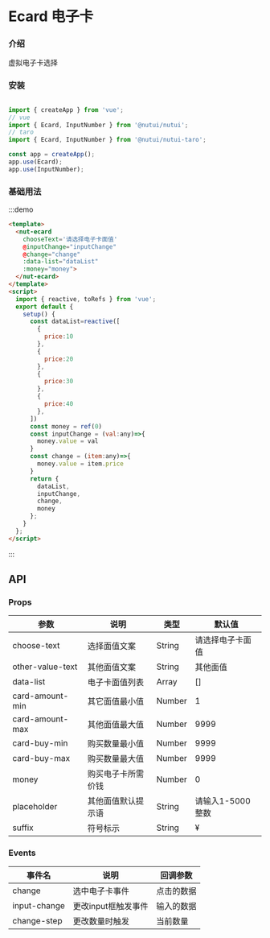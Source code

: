 # Ecard 电子卡

### 介绍

虚拟电子卡选择

### 安装

```javascript

import { createApp } from 'vue';
// vue
import { Ecard, InputNumber } from '@nutui/nutui';
// taro
import { Ecard, InputNumber } from '@nutui/nutui-taro';

const app = createApp();
app.use(Ecard);
app.use(InputNumber);

```

### 基础用法

:::demo

```html
<template>
  <nut-ecard 
    chooseText='请选择电子卡面值'
    @inputChange="inputChange" 
    @change="change" 
    :data-list="dataList" 
    :money="money">
  </nut-ecard>
</template>
<script>
  import { reactive, toRefs } from 'vue';
  export default {
    setup() {
      const dataList=reactive([
        {
          price:10
        },
        {
          price:20
        },
        {
          price:30
        },
        {
          price:40
        },
      ])
      const money = ref(0)
      const inputChange = (val:any)=>{
        money.value = val
      }
      const change = (item:any)=>{
        money.value = item.price
      }
      return {
        dataList,
        inputChange,
        change,
        money
      };
    }
  };
</script>
```

:::

## API

### Props

| 参数         | 说明                             | 类型   | 默认值           |
|--------------|----------------------------------|--------|------------------|
| choose-text         | 选择面值文案               | String |   请选择电子卡面值              |
| other-value-text        | 其他面值文案   | String |         其他面值        |
| data-list         | 电子卡面值列表| Array |        []        |
| card-amount-min| 其它面值最小值     | Number | 1|
| card-amount-max        | 其他面值最大值                      | Number | 9999            |
| card-buy-min        | 购买数量最小值                      | Number | 9999            |
| card-buy-max        | 购买数量最大值                      | Number | 9999            |
| money        | 购买电子卡所需价钱                    | Number | 0            |
| placeholder        | 其他面值默认提示语                    | String |    请输入1-5000整数         |
| suffix        | 符号标示                      | String | ¥            |

### Events

| 事件名 | 说明           | 回调参数     |
|--------|----------------|--------------|
| change  | 选中电子卡事件 | 点击的数据 |
| input-change  | 更改input框触发事件 |输入的数据 |
| change-step  | 更改数量时触发 | 当前数量 |
